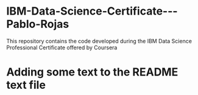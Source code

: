 # IBM-Data-Science-Certificate---Pablo-Rojas
This repository contains the code developed during the IBM Data Science Professional Certificate offered by Coursera
# Adding some text to the README text file
